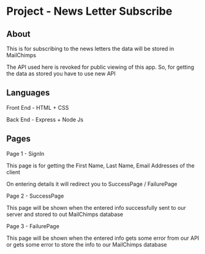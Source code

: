 # Project -  News Letter Subscribe


## About
This is for subscribing to the news letters the data will be stored in MailChimps 

The API used here is revoked for public viewing of this app. So, for getting the data as stored you have to use new API 


## Languages
Front End - HTML + CSS

Back End - Express + Node Js


## Pages
Page 1 - SignIn

This page is for getting the First Name, Last Name, Email Addresses of the client

On entering details it will redirect you to SuccessPage / FailurePage

Page 2 - SuccessPage

This page will be shown when the entered info successfully sent to our server and stored to out MailChimps database

Page 3 - FailurePage

This page will be shown when the entered info gets some error from our API or gets some error to store the info to our MailChimps database

